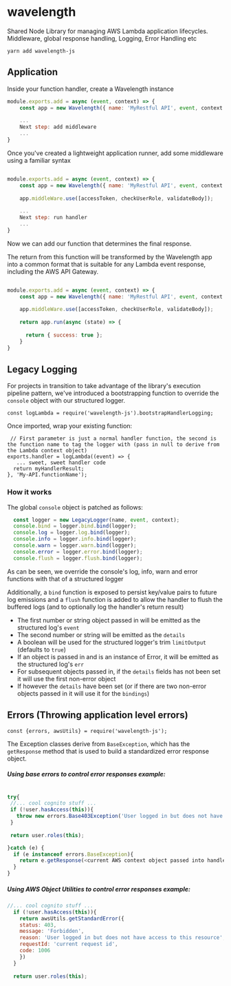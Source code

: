 # wavelength
Shared Node Library for managing AWS Lambda application lifecycles.
Middleware, global response handling, Logging, Error Handling etc


`yarn add wavelength-js`



## Application


Inside your function handler, create a Wavelength instance

```js
module.exports.add = async (event, context) => {
    const app = new Wavelength({ name: 'MyRestful API', event, context });
    
    ...
    Next step: add middleware
    ...
}

```

Once you've created a lightweight application runner, add some middleware using a familiar syntax


```js

module.exports.add = async (event, context) => {
    const app = new Wavelength({ name: 'MyRestful API', event, context });
    
    app.middleWare.use([accessToken, checkUserRole, validateBody]);
    
    ...
    Next step: run handler
    ...
}

```


Now we can add our function that determines the final response.

The return from this function will be transformed by the Wavelength app into a common format that is suitable for any Lambda event response, including the AWS API Gateway.

```js

module.exports.add = async (event, context) => {
    const app = new Wavelength({ name: 'MyRestful API', event, context });
    
    app.middleWare.use([accessToken, checkUserRole, validateBody]);
    
    return app.run(async (state) => {
      
      return { success: true };
    }
}

```

## Legacy Logging
For projects in transition to take advantage of the library's execution pipeline pattern, we've introduced
a bootstrapping function to override the `console` object with our structured logger.


```
const logLambda = require('wavelength-js').bootstrapHandlerLogging;
```

Once imported, wrap your existing function:
 
 ```
  // First parameter is just a normal handler function, the second is the function name to tag the logger with (pass in null to derive from the Lambda context object)
 exports.handler = logLambda((event) => {
    ... sweet, sweet handler code
   return myHandlerResult;
 }, 'My-API.functionName');

 ```

### How it works

The global `console` object is patched as follows:
```js
  const logger = new LegacyLogger(name, event, context);
  console.bind = logger.bind.bind(logger);
  console.log = logger.log.bind(logger);
  console.info = logger.info.bind(logger);
  console.warn = logger.warn.bind(logger);
  console.error = logger.error.bind(logger);
  console.flush = logger.flush.bind(logger);
```

As can be seen, we override the console's log, info, warn and error functions with that of a structured logger


Additionally, a `bind` function is exposed to persist key/value pairs to future log emissions
and a `flush` function is added to allow the handler to flush the buffered logs (and to optionally log the handler's return result)

* The first number or string object passed in will be emitted as the structured log's `event`
* The second number or string will be emitted as the `details`
* A boolean will be used for the structured logger's trim `limitOutput` (defaults to `true`)
* If an object is passed in and is an instance of Error, it will be emitted as the structured log's `err` 
* For subsequent objects passed in, if the `details` fields has not been set it will use the first non-error object
* If however the `details` have been set (or if there are two non-error objects passed in it will use it for the `bindings`)




 
## Errors (Throwing application level errors)

`const {errors, awsUtils} = require('wavelength-js');`


The Exception classes derive from `BaseException`, which has the `getResponse` method that is used to build a
 standardized error response object.
 
 ##### Using base errors to control error responses example:
 
 ```js
 
 try{
  //... cool cognito stuff ...
  if (!user.hasAccess(this)){
    throw new errors.Base403Exception('User logged in but does not have access to this resource');
  }
  
  return user.roles(this);
 
 }catch (e) {
   if (e instanceof errors.BaseException){
     return e.getResponse(<current AWS context object passed into handler function>) // Still needs to be pushed through  `awsUtils.getStandardResponse`
   }
 }
```

##### Using AWS Object Utilities to control error responses example:

```js
//... cool cognito stuff ...
  if (!user.hasAccess(this)){
    return awsUtils.getStandardError({
    status: 403,
    message: 'Forbidden',
    reason: 'User logged in but does not have access to this resource',
    requestId: 'current request id',
    code: 1006
    })
  }
  
  return user.roles(this);
```

